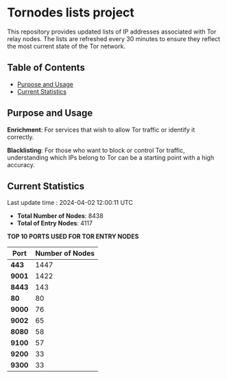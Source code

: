 # Tornodes lists project

This repository provides updated lists of IP addresses associated with Tor relay nodes. The lists are refreshed every 30 minutes to ensure they reflect the most current state of the Tor network.

## Table of Contents

- [Purpose and Usage](#purpose-and-usage)
- [Current Statistics](#current-statistics)


## Purpose and Usage

**Enrichment**: For services that wish to allow Tor traffic or identify it correctly.

**Blacklisting**: For those who want to block or control Tor traffic, understanding which IPs belong to Tor can be a starting point with a high accuracy.

## Current Statistics

Last update time : 2024-04-02 12:00:11 UTC

- **Total Number of Nodes**: 8438
- **Total of Entry Nodes**: 4117

**TOP 10 PORTS USED FOR TOR ENTRY NODES**

| **Port** | **Number of Nodes** |
|------|-----------------|
| **443**   | 1447  |
| **9001**   | 1422  |
| **8443**   | 143  |
| **80**   | 80  |
| **9000**   | 76  |
| **9002**   | 65  |
| **8080**   | 58  |
| **9100**   | 57  |
| **9200**   | 33  |
| **9300**   | 33  |

